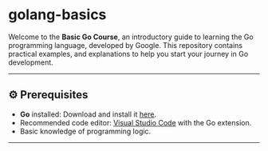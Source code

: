 # golang-basics

Welcome to the **Basic Go Course**, an introductory guide to learning the Go programming language, developed by Google. This repository contains practical examples, and explanations to help you start your journey in Go development.

---

## ⚙️ Prerequisites

- **Go** installed: Download and install it [here](https://golang.org/dl/).
- Recommended code editor: [Visual Studio Code](https://code.visualstudio.com/) with the Go extension.
- Basic knowledge of programming logic.

---
